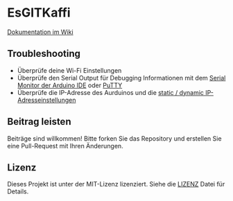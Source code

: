 # EsGITKaffi
[Dokumentation im Wiki](https://github.com/bbz-hft-software-engineering/EsGITKaffi/wiki)

## Troubleshooting

- Überprüfe deine Wi-Fi Einstellungen
- Überprüfe den Serial Output für Debugging Informationen mit dem [Serial Monitor der Arduino IDE](https://docs.arduino.cc/software/ide-v2/tutorials/ide-v2-serial-monitor) oder [PuTTY](https://putty.org/)
- Überprüfe die IP-Adresse des Aurduinos und die [static / dynamic IP-Adresseinstellungen](https://whatismyipaddress.com/dynamic-static)


## Beitrag leisten
Beiträge sind willkommen! Bitte forken Sie das Repository und erstellen Sie eine Pull-Request mit Ihren Änderungen.

## Lizenz
Dieses Projekt ist unter der MIT-Lizenz lizenziert. Siehe die [LIZENZ](LICENSE) Datei für Details.
